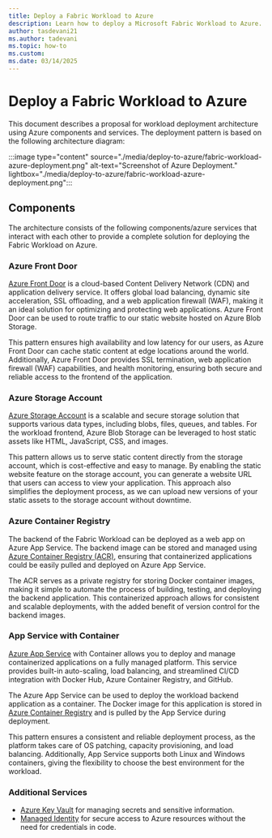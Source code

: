 ```yaml
---
title: Deploy a Fabric Workload to Azure
description: Learn how to deploy a Microsoft Fabric Workload to Azure.
author: tasdevani21
ms.author: tadevani
ms.topic: how-to
ms.custom:
ms.date: 03/14/2025
---
```


# Deploy a Fabric Workload to Azure

This document describes a proposal for workload deployment architecture using Azure components and services.
The deployment pattern is based on the following architecture diagram:

:::image type="content" source="./media/deploy-to-azure/fabric-workload-azure-deployment.png" alt-text="Screenshot of Azure Deployment." lightbox="./media/deploy-to-azure/fabric-workload-azure-deployment.png":::

## Components

The architecture consists of the following components/azure services that interact with each other to provide a complete solution for deploying the Fabric Workload on Azure.

### Azure Front Door

[Azure Front Door](/azure/frontdoor/scenario-storage-blobs) is a cloud-based Content Delivery Network (CDN) and application delivery service.
It offers global load balancing, dynamic site acceleration, SSL offloading, and a web application firewall (WAF), making it an ideal solution for optimizing and protecting web applications.
Azure Front Door can be used to route traffic to our static website hosted on Azure Blob Storage.

This pattern ensures high availability and low latency for our users, as Azure Front Door can cache static content at edge locations around the world. Additionally, Azure Front Door provides SSL termination, web application firewall (WAF) capabilities, and health monitoring, ensuring both secure and reliable access to the frontend of the application.

### Azure Storage Account

[Azure Storage Account](/azure/storage/blobs/storage-blob-static-website) is a scalable and secure storage solution that supports various data types, including blobs, files, queues, and tables.
For the workload frontend, Azure Blob Storage can be leveraged to host static assets like HTML, JavaScript, CSS, and images.

This pattern allows us to serve static content directly from the storage account, which is cost-effective and easy to manage.
By enabling the static website feature on the storage account, you can generate a website URL that users can access to view your application.
This approach also simplifies the deployment process, as we can upload new versions of your static assets to the storage account without downtime.

### Azure Container Registry

The backend of the Fabric Workload can be deployed as a web app on Azure App Service.
The backend image can be stored and managed using [Azure Container Registry (ACR)](/azure/container-registry/container-registry-intro), ensuring that containerized applications could be easily pulled and deployed on Azure App Service.

The ACR serves as a private registry for storing Docker container images, making it simple to automate the process of building, testing, and deploying the backend application.
This containerized approach allows for consistent and scalable deployments, with the added benefit of version control for the backend images.

### App Service with Container

[Azure App Service](/azure/app-service/configure-custom-container) with Container allows you to deploy and manage containerized applications on a fully managed platform.
This service provides built-in auto-scaling, load balancing, and streamlined CI/CD integration with Docker Hub, Azure Container Registry, and GitHub.

The Azure App Service can be used to deploy the workload backend application as a container.
The Docker image for this application is stored in [Azure Container Registry](#azure-container-registry) and is pulled by the App Service during deployment.

This pattern ensures a consistent and reliable deployment process, as the platform takes care of OS patching, capacity provisioning, and load balancing.
Additionally, App Service supports both Linux and Windows containers, giving the flexibility to choose the best environment for the workload.

### Additional Services

- [Azure Key Vault](/azure/key-vault/general/basic-concepts) for managing secrets and sensitive information.
- [Managed Identity](/azure/app-service/overview-managed-identity) for secure access to Azure resources without the need for credentials in code.
